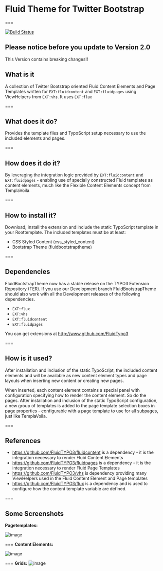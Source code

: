 # Fluid Theme for Twitter Bootstrap
===

[![Build Status](https://travis-ci.org/bootstraptheme-for-typo3/fluidbootstraptheme.png?branch=master)](https://travis-ci.org/bootstraptheme-for-typo3/fluidbootstraptheme)


## Please notice before you update to Version 2.0 

This Version contains breaking changes!!

## What is it

A collection of Twitter Bootstrap oriented Fluid Content Elements and Page Templates written for `EXT:fluidcontent` and `EXT:fluidpages` using ViewHelpers from `EXT:vhs`.
It uses `EXT:flux`

===

## What does it do?

Provides the template files and TypoScript setup necessary to use the included elements and pages.

===

## How does it do it?

By leveraging the integration logic provided by `EXT:fluidcontent` and `EXT:fluidpages` - enabling use of specially constructed Fluid templates as
content elements, much like the Flexible Content Elements concept from TemplaVoila.

===

## How to install it?

Download, install the extension and include the static TypoScript template in your Roottemplate. The included templates must be at least:

* CSS Styled Content (css_styled_content)
* Bootstrap Theme (fluidbootstraptheme)

===

## Dependencies

FluidBootstrapTheme now has a stable release on the TYPO3 Extension Repository (TER). If you use our Development branch FluidBootstrapTheme should also work with all the Development releases of the following dependencies.
<ul>
<li><code>EXT:flux</code></li>
<li><code>EXT:vhs</code></li>
<li><code>EXT:fluidcontent</code></li>
<li><code>EXT:fluidpages</code></li>
</ul>

You can get extensions at http://www.github.com/FluidTypo3

===

## How is it used?

After installation and inclusion of the static TypoScript, the included content elements and will be available as new content element
types and page layouts when inserting new content or creating new pages.

When inserted, each content element contains a special panel with configuration specifying how to render the content element. So do the pages.
After installation and inclusion of the static TypoScript configuration, a new group of templates is added to the page template
selection boxes in page properties - configurable with a page template to use for all subpages, just like TemplaVoila.

===


## References

* https://github.com/FluidTYPO3/fluidcontent is a dependency - it is the integration necessary to render Fluid Content Elements
* https://github.com/FluidTYPO3/fluidpages is a dependency - it is the integration necessary to render Fluid Page Templates
* https://github.com/FluidTYPO3/vhs is dependency providing many ViewHelpers used in the Fluid Content Element and Page templates
* https://github.com/FluidTYPO3/flux is a dependency and is used to configure how the content template variable are defined.

===

## Some Screenshots
**Pagetemplates:**

![image](http://snag.gy/9FHKC.jpg)

===
**Content Elements:**

![image](http://snag.gy/CF1Ro.jpg)

===
**Grids:**
![image](http://snag.gy/CRPuk.jpg)
